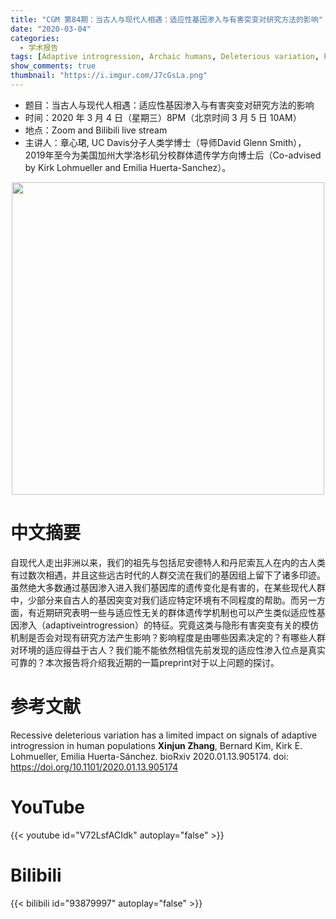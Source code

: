 ```yaml
---
title: "CGM 第84期：当古人与现代人相遇：适应性基因渗入与有害突变对研究方法的影响"
date: "2020-03-04"
categories:
  - 学术报告
tags: [Adaptive introgression, Archaic humans, Deleterious variation, Population genetics]
show_comments: true
thumbnail: "https://i.imgur.com/J7cGsLa.png"
---
```


- 题目：当古人与现代人相遇：适应性基因渗入与有害突变对研究方法的影响
- 时间：2020 年 3 月 4 日（星期三）8PM（北京时间 3 月 5 日 10AM）
- 地点：Zoom and Bilibili live stream
- 主讲人：章心珺, UC Davis分子人类学博士（导师David Glenn Smith），2019年至今为美国加州大学洛杉矶分校群体遗传学方向博士后（Co-advised by Kirk Lohmueller and Emilia Huerta-Sanchez）。

<div align="center">
<img src="https://i.imgur.com/246SzX4.jpg" height=500>
</div>

# 中文摘要

自现代人走出非洲以来，我们的祖先与包括尼安德特人和丹尼索瓦人在内的古人类有过数次相遇，并且这些远古时代的人群交流在我们的基因组上留下了诸多印迹。虽然绝大多数通过基因渗入进入我们基因库的遗传变化是有害的，在某些现代人群中，少部分来自古人的基因突变对我们适应特定环境有不同程度的帮助。而另一方面，有近期研究表明一些与适应性无关的群体遗传学机制也可以产生类似适应性基因渗入（adaptiveintrogression）的特征。究竟这类与隐形有害突变有关的模仿机制是否会对现有研究方法产生影响？影响程度是由哪些因素决定的？有哪些人群对环境的适应得益于古人？我们能不能依然相信先前发现的适应性渗入位点是真实可靠的？本次报告将介绍我近期的一篇preprint对于以上问题的探讨。

# 参考文献

Recessive deleterious variation has a limited impact on signals of adaptive introgression in human populations **Xinjun Zhang**, Bernard Kim, Kirk E. Lohmueller, Emilia Huerta-Sánchez. bioRxiv 2020.01.13.905174. doi: https://doi.org/10.1101/2020.01.13.905174

# YouTube

{{< youtube id="V72LsfACIdk" autoplay="false" >}}

# Bilibili

{{< bilibili id="93879997" autoplay="false" >}}


